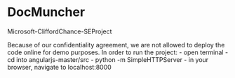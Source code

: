 # DocMuncher
Microsoft-CliffordChance-SEProject

Because of our confidentiality agreement, we are not allowed to deploy the code online for demo purposes.
In order to run the project:
	- open terminal
	- cd into angularjs-master/src
	- python -m SimpleHTTPServer
	- in your browser, navigate to localhost:8000 